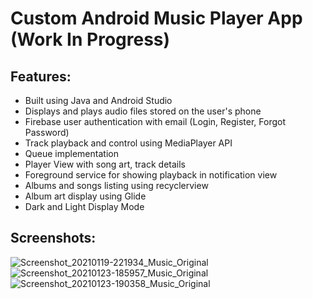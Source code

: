 # Custom Android Music Player App (Work In Progress)

## Features:
- Built using Java and Android Studio
- Displays and plays audio files stored on the user's phone
- Firebase user authentication with email (Login, Register, Forgot Password)
- Track playback and control using MediaPlayer API
- Queue implementation
- Player View with song art, track details
- Foreground service for showing playback in notification view
- Albums and songs listing using recyclerview
- Album art display using Glide
- Dark and Light Display Mode

## Screenshots:
![Screenshot_20210119-221934_Music_Original](https://user-images.githubusercontent.com/112485986/212205081-43d66ebc-525d-485d-bc02-cb4e311829f2.jpg)
![Screenshot_20210123-185957_Music_Original](https://user-images.githubusercontent.com/112485986/212205083-85b9503a-54ac-4b9f-b126-1d15ad1d1277.jpg)
![Screenshot_20210123-190358_Music_Original](https://user-images.githubusercontent.com/112485986/212205085-c10a8d60-b20e-404f-a23d-c029e332d674.jpg)
